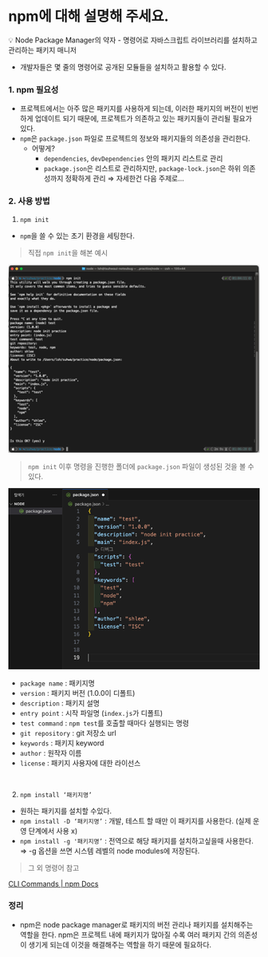# npm에 대해 설명해 주세요.

<aside>
💡 Node Package Manager의 약자
- 명령어로 자바스크립트 라이브러리를 설치하고 관리하는 패키지 매니저

</aside>

-   개발자들은 몇 줄의 명령어로 공개된 모듈들을 설치하고 활용할 수 있다.

### 1. npm 필요성

-   프로젝트에서는 아주 많은 패키지를 사용하게 되는데, 이러한 패키지의 버전이 빈번하게 업데이트 되기 때문에, 프로젝트가 의존하고 있는 패키지들이 관리될 필요가 있다.
-   `npm`은 `package.json` 파일로 프로젝트의 정보와 패키지들의 의존성을 관리한다.
    -   어떻게?
        -   `dependencies`, `devDependencies` 안의 패키지 리스트로 관리
        -   `package.json`은 리스트로 관리하지만, `package-lock.json`은 하위 의존성까지 정확하게 관리 ⇒ 자세한건 다음 주제로…

### 2. 사용 방법

1. `npm init`

-   `npm`을 쓸 수 있는 초기 환경을 세팅한다.

> 직접 `npm init`을 해본 예시

![Untitled](../../resources/npm/image1.png)

> `npm init` 이후 명령을 진행한 폴더에 `package.json` 파일이 생성된 것을 볼 수있다.

![Untitled](../../resources/npm/image2.png)

-   `package name` : 패키지명
-   `version` : 패키지 버전 (1.0.0이 디폴트)
-   `description` : 패키지 설명
-   `entry point` : 시작 파일명 (`index.js`가 디폴트)
-   `test command` : `npm test`를 호출할 때마다 실행되는 명령
-   `git repository` : git 저장소 url
-   `keywords` : 패키지 keyword
-   `author` : 원작자 이름
-   `license` : 패키지 사용자에 대한 라이선스

<br/>

2. `npm install ‘패키지명’`

-   원하는 패키지를 설치할 수있다.
-   `npm install -D ‘패키지명’` : 개발, 테스트 할 때만 이 패키지를 사용한다. (실제 운영 단계에서 사용 x)
-   `npm install -g '패키지명’` : 전역으로 해당 패키지를 설치하고싶을때 사용한다. ⇒ -g 옵션을 쓰면 시스템 레벨의 node modules에 저장된다.

> 그 외 명령어 참고

[CLI Commands | npm Docs](https://docs.npmjs.com/cli/v10/commands)

### 정리

-   npm은 node package manager로 패키지의 버전 관리나 패키지를 설치해주는 역할을 한다. npm은 프로젝트 내에 패키지가 많아질 수록 여러 패키지 간의 의존성이 생기게 되는데 이것을 해결해주는 역할을 하기 때문에 필요하다.

